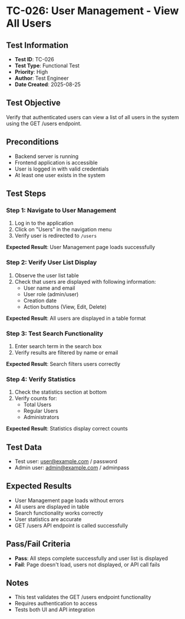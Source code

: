 # TC-026: User Management - View All Users

## Test Information
- **Test ID**: TC-026
- **Test Type**: Functional Test
- **Priority**: High
- **Author**: Test Engineer
- **Date Created**: 2025-08-25

## Test Objective
Verify that authenticated users can view a list of all users in the system using the GET /users endpoint.

## Preconditions
- Backend server is running
- Frontend application is accessible
- User is logged in with valid credentials
- At least one user exists in the system

## Test Steps

### Step 1: Navigate to User Management
1. Log in to the application
2. Click on "Users" in the navigation menu
3. Verify user is redirected to `/users`

**Expected Result**: User Management page loads successfully

### Step 2: Verify User List Display
1. Observe the user list table
2. Check that users are displayed with following information:
   - User name and email
   - User role (admin/user)
   - Creation date
   - Action buttons (View, Edit, Delete)

**Expected Result**: All users are displayed in a table format

### Step 3: Test Search Functionality
1. Enter search term in the search box
2. Verify results are filtered by name or email

**Expected Result**: Search filters users correctly

### Step 4: Verify Statistics
1. Check the statistics section at bottom
2. Verify counts for:
   - Total Users
   - Regular Users
   - Administrators

**Expected Result**: Statistics display correct counts

## Test Data
- Test user: user@example.com / password
- Admin user: admin@example.com / adminpass

## Expected Results
- User Management page loads without errors
- All users are displayed in table
- Search functionality works correctly
- User statistics are accurate
- GET /users API endpoint is called successfully

## Pass/Fail Criteria
- **Pass**: All steps complete successfully and user list is displayed
- **Fail**: Page doesn't load, users not displayed, or API call fails

## Notes
- This test validates the GET /users endpoint functionality
- Requires authentication to access
- Tests both UI and API integration
